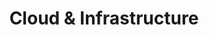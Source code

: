 ---
layout: technology
title: Cloud & Infrastructure
permalink: /technologies/cloud-infrastructure
description: "Empowering Your Digital Evolution: AxOps™ Cloud & Infrastructure Solutions"
og_image_url: /assets/img/photos/opengraph/axops-technologies-og-image-v1.jpg
---